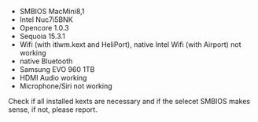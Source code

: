 - SMBIOS MacMini8,1 
- Intel Nuc7i5BNK
- Opencore 1.0.3
- Sequoia 15.3.1
- Wifi (with itlwm.kext and HeliPort), native Intel Wifi (with Airport) not working
- native Bluetooth
- Samsung EVO 960 1TB
- HDMI Audio working
- Microphone/Siri not working

Check if all installed kexts are necessary and if the selecet SMBIOS makes sense, if not, please report.
